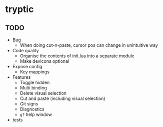 # tryptic

## TODO
- Bug
    - When doing cut-n-paste, cursor pos can change in unintuitive way
- Code quality
    - Organise the contents of init.lua into a separate module
    - Make devicons optional
- Expose config
    - Key mappings
- Features
    - Toggle hidden
    - Multi binding
    - Delete visual selection
    - Cut and paste (including visual selection)
    - Git signs
    - Diagnostics
    - `g?` help window
- tests
